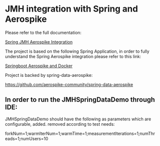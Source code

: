 # JMH integration with Spring and Aerospike

Please refer to the full documentation:

[Spring JMH Aerospike Integration](https://aerospike.atlassian.net/wiki/spaces/~62d1c4dcafe495359d9e79a9/pages/2762997864/Spring+JMH+Aerospike+Integration)


The project is based on the following Spring Application, in order to fully understand the Spring Aerospike 
integration please refer to this link:

[Springboot Aerospike and Docker](https://medium.com/aerospike-developer-blog/simple-web-application-using-java-spring-boot-aerospike-database-and-docker-ad13795e0089
)


Project is backed by spring-data-aerospike:

https://github.com/aerospike-community/spring-data-aerospike

## In order to run the JMHSpringDataDemo through IDE:
JMHSpringDataDemo should have the following as parameters which are configurable,
added. removed according to test needs:

forkNum=1;warmIterNum=1;warmTime=1;measurementIterations=1;numThreads=1;numUsers=10
